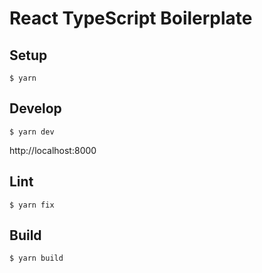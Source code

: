 # React TypeScript Boilerplate

## Setup

```
$ yarn
```

## Develop

```
$ yarn dev
```

http://localhost:8000

## Lint

```
$ yarn fix
```

## Build

```
$ yarn build
```
